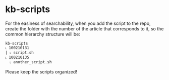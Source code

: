 # kb-scripts

For the easiness of searchability, when you add the script to the repo, create the folder with the number of the article that corresponds to it, 
so the common hierarchy structure will be:
```
kb-scripts  
˪ 100210131  
| ˪ script.sh  
˪ 100210135  
  ˪ another_script.sh  
```  
Please keep the scripts organized!
